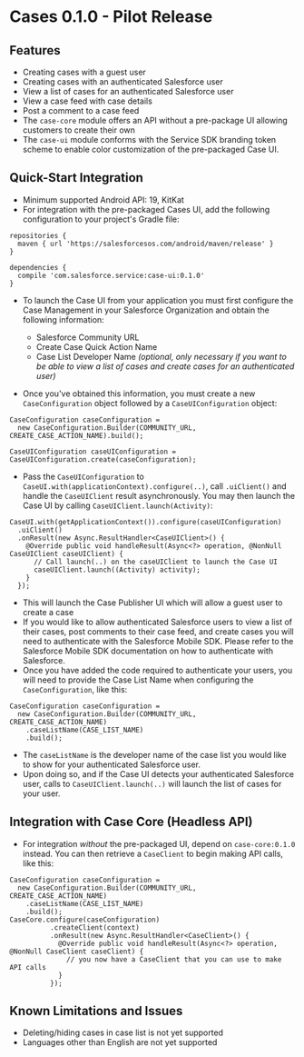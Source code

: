 # Cases 0.1.0 - Pilot Release

## Features

- Creating cases with a guest user
- Creating cases with an authenticated Salesforce user
- View a list of cases for an authenticated Salesforce user
- View a case feed with case details
- Post a comment to a case feed
- The `case-core` module offers an API without a pre-package UI allowing customers
to create their own
- The `case-ui` module conforms with the Service SDK branding token scheme to
enable color customization of the pre-packaged Case UI.

## Quick-Start Integration

- Minimum supported Android API: 19, KitKat
- For integration with the pre-packaged Cases UI, add the following configuration
to your project's Gradle file:

```
repositories {
  maven { url 'https://salesforcesos.com/android/maven/release' }
}

dependencies {
  compile 'com.salesforce.service:case-ui:0.1.0'
}
```

- To launch the Case UI from your application you must first configure the Case Management
in your Salesforce Organization and obtain the following information:
  - Salesforce Community URL
  - Create Case Quick Action Name
  - Case List Developer Name *(optional, only necessary if you want to be able to view a list of
  cases and create cases for an authenticated user)*

- Once you've obtained this information, you must
create a new `CaseConfiguration` object followed by a `CaseUIConfiguration`
 object:

```
CaseConfiguration caseConfiguration =
  new CaseConfiguration.Builder(COMMUNITY_URL, CREATE_CASE_ACTION_NAME).build();

CaseUIConfiguration caseUIConfiguration = CaseUIConfiguration.create(caseConfiguration);
```

- Pass the `CaseUIConfiguration` to `CaseUI.with(applicationContext).configure(..)`, call
`.uiClient()` and handle the `CaseUIClient` result asynchronously.
You may then launch the Case UI by calling
`CaseUIClient.launch(Activity)`:

```
CaseUI.with(getApplicationContext()).configure(caseUIConfiguration)
  .uiClient()
  .onResult(new Async.ResultHandler<CaseUIClient>() {
    @Override public void handleResult(Async<?> operation, @NonNull CaseUIClient caseUIClient) {
      // Call launch(..) on the caseUIClient to launch the Case UI
      caseUIClient.launch((Activity) activity);
    }
  });
```

- This will launch the Case Publisher UI which will allow a guest user to create a case
- If you would like to allow authenticated Salesforce users to view a list of their cases,
post comments to their case feed, and create cases you will need to authenticate with the
Salesforce Mobile SDK. Please refer to the Salesforce Mobile SDK documentation on how to
authenticate with Salesforce.
- Once you have added the code required to authenticate your users, you will need to provide
 the Case List Name when configuring the `CaseConfiguration`, like this:

```
CaseConfiguration caseConfiguration =
  new CaseConfiguration.Builder(COMMUNITY_URL, CREATE_CASE_ACTION_NAME)
    .caseListName(CASE_LIST_NAME)
    .build();
```

- The `caseListName` is the developer name of the case list you would like to show for your
authenticated Salesforce user.
- Upon doing so, and if the Case UI detects your authenticated Salesforce user, calls to
`CaseUIClient.launch(..)` will launch the list of cases for your user.

## Integration with Case Core (Headless API)

- For integration *without* the pre-packaged UI, depend on `case-core:0.1.0`
instead. You can then retrieve a `CaseClient` to begin making API calls, like this:

```
CaseConfiguration caseConfiguration =
  new CaseConfiguration.Builder(COMMUNITY_URL, CREATE_CASE_ACTION_NAME)
    .caseListName(CASE_LIST_NAME)
    .build();
CaseCore.configure(caseConfiguration)
          .createClient(context)
          .onResult(new Async.ResultHandler<CaseClient>() {
            @Override public void handleResult(Async<?> operation, @NonNull CaseClient caseClient) {
              // you now have a CaseClient that you can use to make API calls
            }
          });
```

## Known Limitations and Issues

- Deleting/hiding cases in case list is not yet supported
- Languages other than English are not yet supported